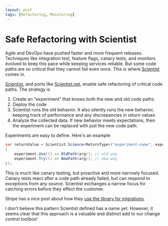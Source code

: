```yaml
---
layout: post
tags: [Refactoring, Monitoring]
---
```


# Safe Refactoring with Scientist

Agile and DevOps have pushed faster and more frequent releases. Techniques like integration test, feature flags, canary tests, and monitors evolved to keep this pace while keeping services reliable. But some code paths are so critical that they cannot fail even once. This is where [Scientist](https://github.com/github/scientist) comes in.

[Scientist](https://github.com/github/scientist), and ports like [Scientist.net](https://github.com/scientistproject/Scientist.net), enable safe refactoring of critical code paths. The strategy is 
1. Create an "experiment" that knows both the new and old code paths
2. Deploy the code
3. Scientist runs the old behavior. It also silently runs the new behavior, keeping track of performance and any discrepancies in return values
4. Analyze the collected data. If new behavior meets expectations, then the experiment can be replaced with just the new code path.

Experiments are easy to define. Here's an example
```cs
var returnValue = Scientist.Science<ReturnType>("experiment-name", experiment =>
{
    experiment.Use(() => OldPath(arg)); // old way
    experiment.Try(() => NewPath(arg)); // new way
});
```

This is much like canary testing, but proactive and more narrowly focused. Canary tests react after a code path already failed, but can respond to exceptions from any source. Scientist exchanges a narrow focus for catching errors before they effect the customer.

Stripe has a nice post about how they [use the library for migrations](https://stripe.com/blog/online-migrations).

I don't believe this pattern Scientist defined has a name yet. However, it seems clear that this approach is a valuable and distinct add to our change control toolbox!
